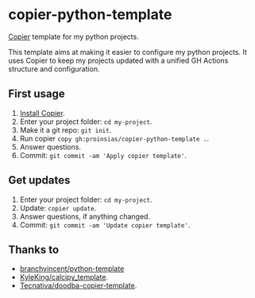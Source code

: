 # copier-python-template

[Copier](https://copier.readthedocs.io/en/stable/) template for my python projects.

This template aims at making it easier to configure my python
projects.
It uses Copier to keep my projects updated with a unified GH Actions
structure and configuration.

## First usage

1. [Install Copier](https://copier.readthedocs.io/en/stable/#installation).
1. Enter your project folder: `cd my-project`.
1. Make it a git repo: `git init`.
1. Run copier `copy gh:proinsias/copier-python-template .`.
1. Answer questions.
1. Commit: `git commit -am 'Apply copier template'`.

## Get updates

1. Enter your project folder: `cd my-project`.
1. Update: `copier update`.
1. Answer questions, if anything changed.
1. Commit: `git commit -am 'Update copier template'`.

## Thanks to

- [branchvincent/python-template](https://github.com/branchvincent/python-template/)
- [KyleKing/calcipy_template](https://github.com/KyleKing/calcipy_template/).
- [Tecnativa/doodba-copier-template](https://github.com/Tecnativa/doodba-copier-template/).

<!--

FIXME: Update below.

## What this project adds and configures

1. Docker automated builds with Github Actions
1. Python project structure for [Pytest][https://docs.pytest.org/]
   with [Poetry][https://python-poetry.org/] (optional)

- Pre-configured tools for code formatting, quality analysis and testing:
    - [black](https://github.com/psf/black),
    - [flakehell](https://github.com/life4/flakehell)
      ([flake8](https://gitlab.com/pycqa/flake8) wrapper) and plugins,
    - [isort](https://github.com/timothycrosley/isort),
    - [mypy](https://github.com/python/mypy),
    - [safety](https://github.com/pyupio/safety)

- Tests run with [pytest](https://github.com/pytest-dev/pytest) and plugins,
  with [coverage](https://github.com/nedbat/coveragepy) support

Add questions about whether to add in certain files so I don't have to
keep manually deleting them?

<https://github.com/pawamoy/copier-poetry>
<https://github.com/cjolowicz/cookiecutter-hypermodern-python>

-->
